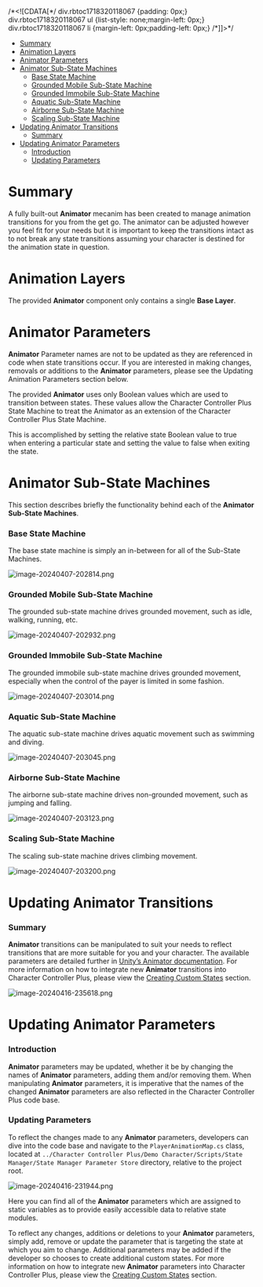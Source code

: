 /\*<!\[CDATA\[\*/ div.rbtoc1718320118067 {padding: 0px;} div.rbtoc1718320118067 ul {list-style: none;margin-left: 0px;} div.rbtoc1718320118067 li {margin-left: 0px;padding-left: 0px;} /\*\]\]>\*/

*   [Summary](#AnimatorAnatomy-Summary)
*   [Animation Layers](#AnimatorAnatomy-AnimationLayers)
*   [Animator Parameters](#AnimatorAnatomy-AnimatorParameters)
*   [Animator Sub-State Machines](#AnimatorAnatomy-AnimatorSub-StateMachines)
    *   [Base State Machine](#AnimatorAnatomy-BaseStateMachine)
    *   [Grounded Mobile Sub-State Machine](#AnimatorAnatomy-GroundedMobileSub-StateMachine)
    *   [Grounded Immobile Sub-State Machine](#AnimatorAnatomy-GroundedImmobileSub-StateMachine)
    *   [Aquatic Sub-State Machine](#AnimatorAnatomy-AquaticSub-StateMachine)
    *   [Airborne Sub-State Machine](#AnimatorAnatomy-AirborneSub-StateMachine)
    *   [Scaling Sub-State Machine](#AnimatorAnatomy-ScalingSub-StateMachine)
*   [Updating Animator Transitions](#AnimatorAnatomy-UpdatingAnimatorTransitions)
    *   [Summary](#AnimatorAnatomy-Summary.1)
*   [Updating Animator Parameters](#AnimatorAnatomy-UpdatingAnimatorParameters)
    *   [Introduction](#AnimatorAnatomy-Introduction)
    *   [Updating Parameters](#AnimatorAnatomy-UpdatingParameters)

Summary
=======

A fully built-out **Animator** mecanim has been created to manage animation transitions for you from the get go. The animator can be adjusted however you feel fit for your needs but it is important to keep the transitions intact as to not break any state transitions assuming your character is destined for the animation state in question.

Animation Layers
================

The provided **Animator** component only contains a single **Base Layer**.

Animator Parameters
===================

**Animator** Parameter names are not to be updated as they are referenced in code when state transitions occur. If you are interested in making changes, removals or additions to the **Animator** parameters, please see the Updating Animation Parameters section below.

The provided **Animator** uses only Boolean values which are used to transition between states. These values allow the Character Controller Plus State Machine to treat the Animator as an extension of the Character Controller Plus State Machine.

This is accomplished by setting the relative state Boolean value to true when entering a particular state and setting the value to false when exiting the state.

Animator Sub-State Machines
===========================

This section describes briefly the functionality behind each of the **Animator Sub-State Machines**.

### Base State Machine

The base state machine is simply an in-between for all of the Sub-State Machines.

![image-20240407-202814.png](attachments/6357001/8224776.png?width=506)

### Grounded Mobile Sub-State Machine

The grounded sub-state machine drives grounded movement, such as idle, walking, running, etc.

![image-20240407-202932.png](attachments/6357001/7929879.png?width=507)

### Grounded Immobile Sub-State Machine

The grounded immobile sub-state machine drives grounded movement, especially when the control of the payer is limited in some fashion.

![image-20240407-203014.png](attachments/6357001/8224783.png?width=506)

### Aquatic Sub-State Machine

The aquatic sub-state machine drives aquatic movement such as swimming and diving.

![image-20240407-203045.png](attachments/6357001/7929887.png?width=506)

### Airborne Sub-State Machine

The airborne sub-state machine drives non-grounded movement, such as jumping and falling.

![image-20240407-203123.png](attachments/6357001/7929893.png?width=506)

### Scaling Sub-State Machine

The scaling sub-state machine drives climbing movement.

![image-20240407-203200.png](attachments/6357001/7995439.png?width=506)

Updating Animator Transitions
=============================

### Summary

**Animator** transitions can be manipulated to suit your needs to reflect transitions that are more suitable for you and your character. The available parameters are detailed further in [Unity’s Animator documentation](https://docs.unity3d.com/Manual/class-Animator.md). For more information on how to integrate new **Animator** transitions into Character Controller Plus, please view the [Creating Custom States](Creating-Custom-States_10813474.md) section.

![image-20240416-235618.png](attachments/6357001/10846216.png?width=760)

Updating Animator Parameters
============================

### Introduction

**Animator** parameters may be updated, whether it be by changing the names of **Animator** parameters, adding them and/or removing them. When manipulating **Animator** parameters, it is imperative that the names of the changed **Animator** parameters are also reflected in the Character Controller Plus code base.

### Updating Parameters

To reflect the changes made to any **Animator** parameters, developers can dive into the code base and navigate to the `PlayerAnimationMap.cs` class, located at `../Character Controller Plus/Demo Character/Scripts/State Manager/State Manager Parameter Store` directory, relative to the project root.

![image-20240416-231944.png](attachments/6357001/10813459.png?width=760)

Here you can find all of the **Animator** parameters which are assigned to static variables as to provide easily accessible data to relative state modules.

To reflect any changes, additions or deletions to your **Animator** parameters, simply add, remove or update the parameter that is targeting the state at which you aim to change. Additional parameters may be added if the developer so chooses to create additional custom states. For more information on how to integrate new **Animator** parameters into Character Controller Plus, please view the [Creating Custom States](Creating-Custom-States_10813474.md) section.